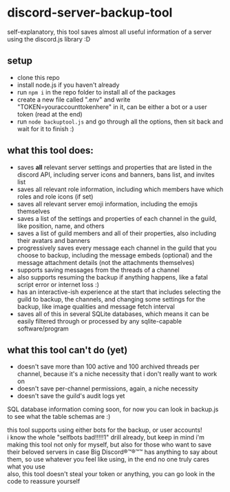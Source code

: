 # discord-server-backup-tool

self-explanatory, this tool saves almost all useful information of a server using the discord.js library :D

## setup
- clone this repo
- install node.js if you haven't already
- run `npm i` in the repo folder to install all of the packages
- create a new file called ".env" and write "TOKEN=youraccounttokenhere" in it, can be either a bot or a user token (read at the end)
- run `node backuptool.js` and go through all the options, then sit back and wait for it to finish :)

## what this tool does:
- saves **all** relevant server settings and properties that are listed in the discord API, including server icons and banners, bans list, and invites list
- saves all relevant role information, including which members have which roles and role icons (if set)
- saves all relevant server emoji information, including the emojis themselves
- saves a list of the settings and properties of each channel in the guild, like position, name, and others
- saves a list of guild members and all of their properties, also including their avatars and banners
- progressively saves every message each channel in the guild that you choose to backup, including the message embeds (optional) and the message attachment details (not the attachments themselves)
- supports saving messages from the threads of a channel
- also supports resuming the backup if anything happens, like a fatal script error or internet loss :)
- has an interactive-ish experience at the start that includes selecting the guild to backup, the channels, and changing some settings for the backup, like image qualities and message fetch interval
- saves all of this in several SQLite databases, which means it can be easily filtered through or processed by any sqlite-capable software/program

## what this tool can't do (yet)
- doesn't save more than 100 active and 100 archived threads per channel, because it's a niche necessity that i don't really want to work on
- doesn't save per-channel permissions, again, a niche necessity
- doesn't save the guild's audit logs yet
  
SQL database information coming soon, for now you can look in backup.js to see what the table schemas are :)
  
this tool supports using either bots for the backup, or user accounts!  
i know the whole "selfbots bad!!!!!1" drill already, but keep in mind i'm making this tool not only for myself, but also for those who want to save their beloved servers in case Big Discord®™®™™ has anything to say about them, so use whatever you feel like using, in the end no one truly cares what you use  
also, this tool doesn't steal your token or anything, you can go look in the code to reassure yourself
